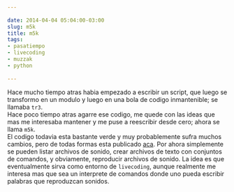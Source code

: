 ```yaml
---
  
date: 2014-04-04 05:04:00-03:00  
slug: m5k  
title: m5k  
tags:  
- pasatiempo  
- livecoding  
- muzzak  
- python  
  
---
```

  

Hace mucho tiempo atras habia empezado a escribir un script, que luego se transformo en un modulo y luego en una bola de codigo inmantenible; se llamaba `tr3`.  
Hace poco tiempo atras agarre ese codigo, me quede con las ideas que mas me interesaba mantener y me puse a reescribir desde cero; ahora se llama `m5k`.  
El codigo todavia esta bastante verde y muy probablemente sufra muchos cambios, pero de todas formas esta publicado [aca](https://github.com/lvm/m5k). Por ahora simplemente se pueden listar archivos de sonido, crear archivos de texto con conjuntos de comandos, y obviamente, reproducir archivos de sonido. La idea es que eventualmente sirva como entorno de `livecoding`, aunque realmente me interesa mas que sea un interprete de comandos donde uno pueda escribir palabras que reproduzcan sonidos. 
